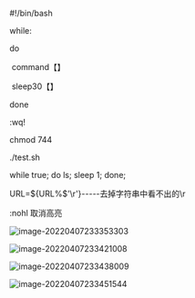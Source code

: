 #!/bin/bash

while:

do

​	command【】

​	sleep30【】

done

:wq!



chmod 744

./test.sh

while true; do ls; sleep 1; done;



URL=${URL%$'\r'}-----去掉字符串中看不出的\r



:nohl     取消高亮



![image-20220407233353303](C:\Users\hakuou\AppData\Roaming\Typora\typora-user-images\image-20220407233353303.png)

![image-20220407233421008](C:\Users\hakuou\AppData\Roaming\Typora\typora-user-images\image-20220407233421008.png)

![image-20220407233438009](C:\Users\hakuou\AppData\Roaming\Typora\typora-user-images\image-20220407233438009.png)

![image-20220407233451544](C:\Users\hakuou\AppData\Roaming\Typora\typora-user-images\image-20220407233451544.png)